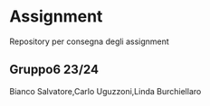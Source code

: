 # Assignment
Repository per consegna degli assignment  
## Gruppo6 23/24  
Bianco Salvatore,Carlo Uguzzoni,Linda Burchiellaro
